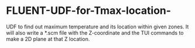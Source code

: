 # FLUENT-UDF-for-Tmax-location-
UDF to find out maximum temperature and its location within given zones. It will also write a *.scm file with the Z-coordinate and the TUI commands to make a 2D plane at that Z location. 
